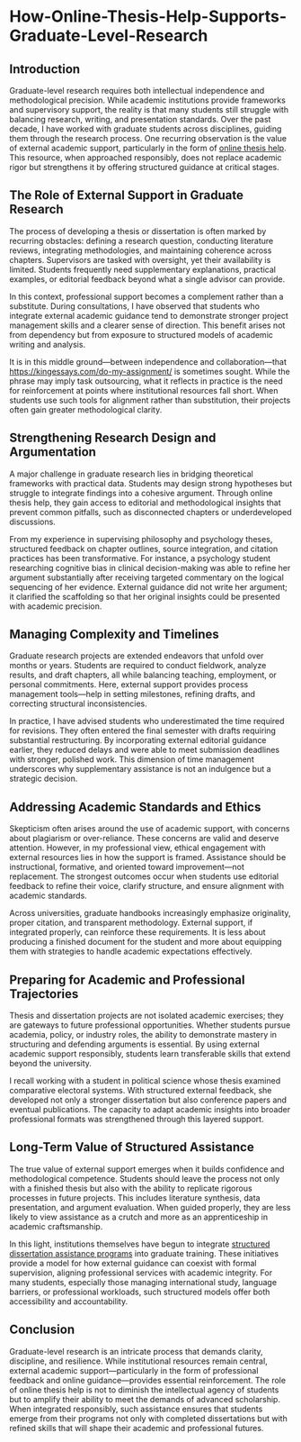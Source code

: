 # How-Online-Thesis-Help-Supports-Graduate-Level-Research
## Introduction

Graduate-level research requires both intellectual independence and methodological precision. While academic institutions provide frameworks and supervisory support, the reality is that many students still struggle with balancing research, writing, and presentation standards. Over the past decade, I have worked with graduate students across disciplines, guiding them through the research process. One recurring observation is the value of external academic support, particularly in the form of [online thesis help](https://kingessays.com/thesis-help-online/). This resource, when approached responsibly, does not replace academic rigor but strengthens it by offering structured guidance at critical stages.

## The Role of External Support in Graduate Research

The process of developing a thesis or dissertation is often marked by recurring obstacles: defining a research question, conducting literature reviews, integrating methodologies, and maintaining coherence across chapters. Supervisors are tasked with oversight, yet their availability is limited. Students frequently need supplementary explanations, practical examples, or editorial feedback beyond what a single advisor can provide.

In this context, professional support becomes a complement rather than a substitute. During consultations, I have observed that students who integrate external academic guidance tend to demonstrate stronger project management skills and a clearer sense of direction. This benefit arises not from dependency but from exposure to structured models of academic writing and analysis.

It is in this middle ground—between independence and collaboration—that https://kingessays.com/do-my-assignment/ is sometimes sought. While the phrase may imply task outsourcing, what it reflects in practice is the need for reinforcement at points where institutional resources fall short. When students use such tools for alignment rather than substitution, their projects often gain greater methodological clarity.

## Strengthening Research Design and Argumentation

A major challenge in graduate research lies in bridging theoretical frameworks with practical data. Students may design strong hypotheses but struggle to integrate findings into a cohesive argument. Through online thesis help, they gain access to editorial and methodological insights that prevent common pitfalls, such as disconnected chapters or underdeveloped discussions.

From my experience in supervising philosophy and psychology theses, structured feedback on chapter outlines, source integration, and citation practices has been transformative. For instance, a psychology student researching cognitive bias in clinical decision-making was able to refine her argument substantially after receiving targeted commentary on the logical sequencing of her evidence. External guidance did not write her argument; it clarified the scaffolding so that her original insights could be presented with academic precision.

## Managing Complexity and Timelines

Graduate research projects are extended endeavors that unfold over months or years. Students are required to conduct fieldwork, analyze results, and draft chapters, all while balancing teaching, employment, or personal commitments. Here, external support provides process management tools—help in setting milestones, refining drafts, and correcting structural inconsistencies.

In practice, I have advised students who underestimated the time required for revisions. They often entered the final semester with drafts requiring substantial restructuring. By incorporating external editorial guidance earlier, they reduced delays and were able to meet submission deadlines with stronger, polished work. This dimension of time management underscores why supplementary assistance is not an indulgence but a strategic decision.

## Addressing Academic Standards and Ethics

Skepticism often arises around the use of academic support, with concerns about plagiarism or over-reliance. These concerns are valid and deserve attention. However, in my professional view, ethical engagement with external resources lies in how the support is framed. Assistance should be instructional, formative, and oriented toward improvement—not replacement. The strongest outcomes occur when students use editorial feedback to refine their voice, clarify structure, and ensure alignment with academic standards.

Across universities, graduate handbooks increasingly emphasize originality, proper citation, and transparent methodology. External support, if integrated properly, can reinforce these requirements. It is less about producing a finished document for the student and more about equipping them with strategies to handle academic expectations effectively.

## Preparing for Academic and Professional Trajectories

Thesis and dissertation projects are not isolated academic exercises; they are gateways to future professional opportunities. Whether students pursue academia, policy, or industry roles, the ability to demonstrate mastery in structuring and defending arguments is essential. By using external academic support responsibly, students learn transferable skills that extend beyond the university.

I recall working with a student in political science whose thesis examined comparative electoral systems. With structured external feedback, she developed not only a stronger dissertation but also conference papers and eventual publications. The capacity to adapt academic insights into broader professional formats was strengthened through this layered support.

## Long-Term Value of Structured Assistance

The true value of external support emerges when it builds confidence and methodological competence. Students should leave the process not only with a finished thesis but also with the ability to replicate rigorous processes in future projects. This includes literature synthesis, data presentation, and argument evaluation. When guided properly, they are less likely to view assistance as a crutch and more as an apprenticeship in academic craftsmanship.

In this light, institutions themselves have begun to integrate [structured dissertation assistance programs](https://graduatestudies.uoregon.edu/academics/thesis-dissertation?utm_source=chatgpt.com) into graduate training. These initiatives provide a model for how external guidance can coexist with formal supervision, aligning professional services with academic integrity. For many students, especially those managing international study, language barriers, or professional workloads, such structured models offer both accessibility and accountability.

## Conclusion

Graduate-level research is an intricate process that demands clarity, discipline, and resilience. While institutional resources remain central, external academic support—particularly in the form of professional feedback and online guidance—provides essential reinforcement. The role of online thesis help is not to diminish the intellectual agency of students but to amplify their ability to meet the demands of advanced scholarship. When integrated responsibly, such assistance ensures that students emerge from their programs not only with completed dissertations but with refined skills that will shape their academic and professional futures.









